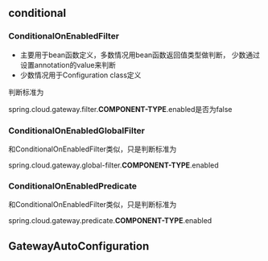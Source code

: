 ## conditional

### ConditionalOnEnabledFilter

- 主要用于bean函数定义，多数情况用bean函数返回值类型做判断，
少数通过设置annotation的value来判断
- 少数情况用于Configuration class定义

判断标准为

spring.cloud.gateway.filter.**COMPONENT-TYPE**.enabled是否为false

### ConditionalOnEnabledGlobalFilter

和ConditionalOnEnabledFilter类似，只是判断标准为

spring.cloud.gateway.global-filter.**COMPONENT-TYPE**.enabled

### ConditionalOnEnabledPredicate

和ConditionalOnEnabledFilter类似，只是判断标准为

spring.cloud.gateway.predicate.**COMPONENT-TYPE**.enabled

## GatewayAutoConfiguration

